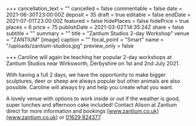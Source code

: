 +++
cancellation_text = ""
cancelled = false
commentable = false
date = 2021-06-30T23:00:00Z
deposit = 35
draft = true
editable = false
endDate = 2021-07-01T23:00:00Z
featured = false
hidePlaces = false
hidePrice = true
places = 6
price = 75
publishDate = 2021-03-02T14:35:24Z
share = false
subtitle = ""
summary = ""
title = "Zantium Studios 2-day Workshop"
venue = "ZANTIUM"
[image]
caption = ""
focal_point = "Smart"
name = "/uploads/zantium-studios.jpg"
preview_only = false

+++
Caroline will again be teaching her popular 2-day workshops at Zantium Studios near Wirksworth, Derbyshire on 1st and 2nd July 2021.

With having a full 2 days, we have the opportunity to make bigger sculptures, deer or sheep are always popular but other animals are also possible. Caroline will always try and help you create what you want.

A lovely venue with options to work inside or out if the weather is good, super lunches and afternoon cake included! Contact Alison at Zantium direct for more information and bookings [www.zantium.co.uk](www.zantium.co.uk) or [01629 824377](tel:01629824377).